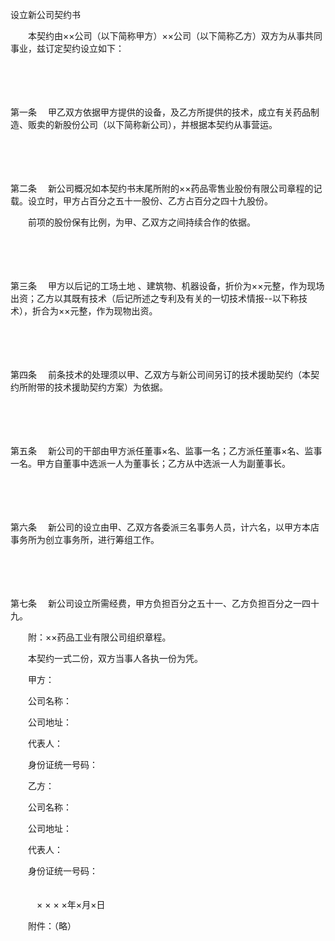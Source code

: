 



设立新公司契约书



 

　　本契约由××公司（以下简称甲方）××公司（以下简称乙方）双方为从事共同事业，兹订定契约设立如下： 

　　

　　

第一条
　甲乙双方依据甲方提供的设备，及乙方所提供的技术，成立有关药品制造、贩卖的新股份公司（以下简称新公司），并根据本契约从事营运。 

　　

　　

第二条
　新公司概况如本契约书末尾所附的××药品零售业股份有限公司章程的记载。设立时，甲方占百分之五十一股份、乙方占百分之四十九股份。 

　　前项的股份保有比例，为甲、乙双方之间持续合作的依据。 

　　

　　

第三条
　甲方以后记的工场土地 、建筑物、机器设备，折价为××元整，作为现场出资；乙方以其既有技术（后记所述之专利及有关的一切技术情报--以下称技术），折合为××元整，作为现物出资。 

　　

　　

第四条
　前条技术的处理须以甲、乙双方与新公司间另订的技术援助契约（本契约所附带的技术援助契约方案）为依据。 

　　

　　

第五条
　新公司的干部由甲方派任董事×名、监事一名；乙方派任董事×名、监事一名。甲方自董事中选派一人为董事长；乙方从中选派一人为副董事长。 

　　

　　

第六条
　新公司的设立由甲、乙双方各委派三名事务人员，计六名，以甲方本店事务所为创立事务所，进行筹组工作。 

　　

　　

第七条
　新公司设立所需经费，甲方负担百分之五十一、乙方负担百分之一四十九。 

　　附：××药品工业有限公司组织章程。 

　　本契约一式二份，双方当事人各执一份为凭。 　　

　　甲方： 

　　公司名称： 

　　公司地址： 

　　代表人： 

　　身份证统一号码： 　　

　　乙方： 

　　公司名称： 

　　公司地址： 

　　代表人： 

　　身份证统一号码： 　　　　　　　　　　　　　　　　　　　　　　　　　　

　　　× × × ×年×月×日　　

　　附件：（略）

　　